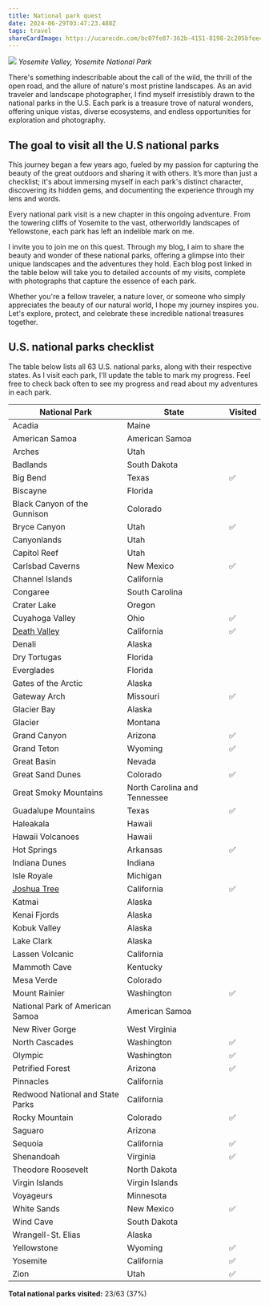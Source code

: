 ```yaml
---
title: National park quest
date: 2024-06-29T03:47:23.488Z
tags: travel
shareCardImage: https://ucarecdn.com/bc07fe87-362b-4151-8198-2c205bfee482/-/format/auto/-/quality/normal/-/stretch/off/-/resize/640x/
---
```

![](https://ucarecdn.com/bc07fe87-362b-4151-8198-2c205bfee482/-/format/auto/-/quality/normal/-/stretch/off/-/resize/1280x/)
_Yosemite Valley, Yosemite National Park_

There's something indescribable about the call of the wild, the thrill of the open road, and the allure of nature's most pristine landscapes. As an avid traveler and landscape photographer, I find myself irresistibly drawn to the national parks in the U.S. Each park is a treasure trove of natural wonders, offering unique vistas, diverse ecosystems, and endless opportunities for exploration and photography.

## T﻿he goal to visit all the U.S national parks

This journey began a few years ago, fueled by my passion for capturing the beauty of the great outdoors and sharing it with others. It’s more than just a checklist; it's about immersing myself in each park's distinct character, discovering its hidden gems, and documenting the experience through my lens and words.

Every national park visit is a new chapter in this ongoing adventure. From the towering cliffs of Yosemite to the vast, otherworldly landscapes of Yellowstone, each park has left an indelible mark on me.

I invite you to join me on this quest. Through my blog, I aim to share the beauty and wonder of these national parks, offering a glimpse into their unique landscapes and the adventures they hold. Each blog post linked in the table below will take you to detailed accounts of my visits, complete with photographs that capture the essence of each park.

Whether you're a fellow traveler, a nature lover, or someone who simply appreciates the beauty of our natural world, I hope my journey inspires you. Let's explore, protect, and celebrate these incredible national treasures together.

## U.S. national parks checklist

The table below lists all 63 U.S. national parks, along with their respective states. As I visit each park, I'll update the table to mark my progress. Feel free to check back often to see my progress and read about my adventures in each park.

| National Park                                                         | State                        | Visited |
| --------------------------------------------------------------------- | ---------------------------- | ------- |
| Acadia                                                                | Maine                        |         |
| American Samoa                                                        | American Samoa               |         |
| Arches                                                                | Utah                         |         |
| Badlands                                                              | South Dakota                 |         |
| Big Bend                                                              | Texas                        | ✅       |
| Biscayne                                                              | Florida                      |         |
| Black Canyon of the Gunnison                                          | Colorado                     |         |
| Bryce Canyon                                                          | Utah                         | ✅       |
| Canyonlands                                                           | Utah                         |         |
| Capitol Reef                                                          | Utah                         |         |
| Carlsbad Caverns                                                      | New Mexico                   | ✅       |
| Channel Islands                                                       | California                   |         |
| Congaree                                                              | South Carolina               |         |
| Crater Lake                                                           | Oregon                       |         |
| Cuyahoga Valley                                                       | Ohio                         | ✅       |
| [Death Valley](/2020-california-road-trip#death-valley-national-park) | California                   | ✅       |
| Denali                                                                | Alaska                       |         |
| Dry Tortugas                                                          | Florida                      |         |
| Everglades                                                            | Florida                      |         |
| Gates of the Arctic                                                   | Alaska                       |         |
| Gateway Arch                                                          | Missouri                     | ✅       |
| Glacier Bay                                                           | Alaska                       |         |
| Glacier                                                               | Montana                      |         |
| Grand Canyon                                                          | Arizona                      | ✅       |
| Grand Teton                                                           | Wyoming                      | ✅       |
| Great Basin                                                           | Nevada                       |         |
| Great Sand Dunes                                                      | Colorado                     | ✅       |
| Great Smoky Mountains                                                 | North Carolina and Tennessee |         |
| Guadalupe Mountains                                                   | Texas                        | ✅       |
| Haleakala                                                             | Hawaii                       |         |
| Hawaii Volcanoes                                                      | Hawaii                       |         |
| Hot Springs                                                           | Arkansas                     | ✅       |
| Indiana Dunes                                                         | Indiana                      |         |
| Isle Royale                                                           | Michigan                     |         |
| [Joshua Tree](/2020-california-road-trip#joshua-tree-national-park)   | California                   | ✅       |
| Katmai                                                                | Alaska                       |         |
| Kenai Fjords                                                          | Alaska                       |         |
| Kobuk Valley                                                          | Alaska                       |         |
| Lake Clark                                                            | Alaska                       |         |
| Lassen Volcanic                                                       | California                   |         |
| Mammoth Cave                                                          | Kentucky                     |         |
| Mesa Verde                                                            | Colorado                     |         |
| Mount Rainier                                                         | Washington                   | ✅       |
| National Park of American Samoa                                       | American Samoa               |         |
| New River Gorge                                                       | West Virginia                |         |
| North Cascades                                                        | Washington                   | ✅       |
| Olympic                                                               | Washington                   | ✅       |
| Petrified Forest                                                      | Arizona                      | ✅       |
| Pinnacles                                                             | California                   |         |
| Redwood National and State Parks                                      | California                   |         |
| Rocky Mountain                                                        | Colorado                     | ✅       |
| Saguaro                                                               | Arizona                      |         |
| Sequoia                                                               | California                   | ✅       |
| Shenandoah                                                            | Virginia                     | ✅       |
| Theodore Roosevelt                                                    | North Dakota                 |         |
| Virgin Islands                                                        | Virgin Islands               |         |
| Voyageurs                                                             | Minnesota                    |         |
| White Sands                                                           | New Mexico                   | ✅       |
| Wind Cave                                                             | South Dakota                 |         |
| Wrangell-St. Elias                                                    | Alaska                       |         |
| Yellowstone                                                           | Wyoming                      | ✅       |
| Yosemite                                                              | California                   | ✅       |
| Zion                                                                  | Utah                         | ✅       |

**Total national parks visited:** 23/63 (37%)
